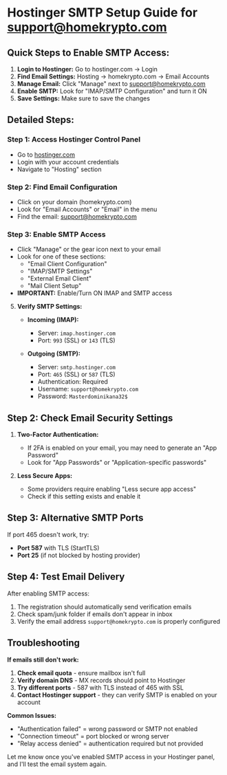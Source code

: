# Hostinger SMTP Setup Guide for support@homekrypto.com

## Quick Steps to Enable SMTP Access:

1. **Login to Hostinger:** Go to hostinger.com → Login
2. **Find Email Settings:** Hosting → homekrypto.com → Email Accounts
3. **Manage Email:** Click "Manage" next to support@homekrypto.com
4. **Enable SMTP:** Look for "IMAP/SMTP Configuration" and turn it ON
5. **Save Settings:** Make sure to save the changes

## Detailed Steps:

### Step 1: Access Hostinger Control Panel
- Go to [hostinger.com](https://hostinger.com)
- Login with your account credentials
- Navigate to "Hosting" section

### Step 2: Find Email Configuration
- Click on your domain (homekrypto.com)
- Look for "Email Accounts" or "Email" in the menu
- Find the email: support@homekrypto.com

### Step 3: Enable SMTP Access
- Click "Manage" or the gear icon next to your email
- Look for one of these sections:
  - "Email Client Configuration"
  - "IMAP/SMTP Settings" 
  - "External Email Client"
  - "Mail Client Setup"
- **IMPORTANT:** Enable/Turn ON IMAP and SMTP access

5. **Verify SMTP Settings:**
   - **Incoming (IMAP):**
     - Server: `imap.hostinger.com`
     - Port: `993` (SSL) or `143` (TLS)
   
   - **Outgoing (SMTP):**
     - Server: `smtp.hostinger.com`
     - Port: `465` (SSL) or `587` (TLS)
     - Authentication: Required
     - Username: `support@homekrypto.com`
     - Password: `Masterdominikana32$`

## Step 2: Check Email Security Settings

1. **Two-Factor Authentication:**
   - If 2FA is enabled on your email, you may need to generate an "App Password"
   - Look for "App Passwords" or "Application-specific passwords"

2. **Less Secure Apps:**
   - Some providers require enabling "Less secure app access"
   - Check if this setting exists and enable it

## Step 3: Alternative SMTP Ports

If port 465 doesn't work, try:
- **Port 587** with TLS (StartTLS)
- **Port 25** (if not blocked by hosting provider)

## Step 4: Test Email Delivery

After enabling SMTP access:
1. The registration should automatically send verification emails
2. Check spam/junk folder if emails don't appear in inbox
3. Verify the email address `support@homekrypto.com` is properly configured

## Troubleshooting

**If emails still don't work:**

1. **Check email quota** - ensure mailbox isn't full
2. **Verify domain DNS** - MX records should point to Hostinger
3. **Try different ports** - 587 with TLS instead of 465 with SSL
4. **Contact Hostinger support** - they can verify SMTP is enabled on your account

**Common Issues:**
- "Authentication failed" = wrong password or SMTP not enabled
- "Connection timeout" = port blocked or wrong server
- "Relay access denied" = authentication required but not provided

Let me know once you've enabled SMTP access in your Hostinger panel, and I'll test the email system again.